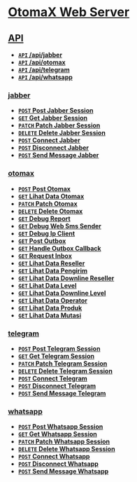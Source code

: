 # [OtomaX Web Server](#)

## [API](#)
- **[<code>API</code> /api/jabber](#)**
- **[<code>API</code> /api/otomax](#)**
- **[<code>API</code> /api/telegram](#)**
- **[<code>API</code> /api/whatsapp](#)**

### [jabber](#)
- **[<code>POST</code> Post Jabber Session](./docs/jabber/post-jabber-session.md)**
- **[<code>GET</code> Get Jabber Session](./docs/jabber/get-jabber-session.md)**
- **[<code>PATCH</code> Patch Jabber Session](./docs/jabber/patch-jabber-session.md)**
- **[<code>DELETE</code> Delete Jabber Session](./docs/jabber/delete-jabber-session.md)**
- **[<code>POST</code> Connect Jabber](./docs/jabber/connect-jabber.md)**
- **[<code>POST</code> Disconnect Jabber](./docs/jabber/disconnect-jabber.md)**
- **[<code>POST</code> Send Message Jabber](./docs/jabber/send-message-jabber.md)**

### [otomax](#)
- **[<code>POST</code> Post Otomax](./docs/otomax/post-otomax.md)**
- **[<code>GET</code> Lihat Data Otomax](./docs/otomax/lihat-data-otomax.md)**
- **[<code>PATCH</code> Patch Otomax](./docs/otomax/patch-otomax.md)**
- **[<code>DELETE</code> Delete Otomax](./docs/otomax/delete-otomax.md)**
- **[<code>GET</code> Debug Report](./docs/otomax/debug-report.md)**
- **[<code>GET</code> Debug Web Sms Sender](./docs/otomax/debug-web-sms-sender.md)**
- **[<code>GET</code> Debug Ip Client](./docs/otomax/debug-ip-client.md)**
- **[<code>GET</code> Post Outbox](./docs/otomax/post-outbox.md)**
- **[<code>GET</code> Handle Outbox Callback](./docs/otomax/handle-outbox-callback.md)**
- **[<code>GET</code> Request Inbox](./docs/otomax/request-inbox.md)**
- **[<code>GET</code> Lihat Data Reseller](./docs/otomax/lihat-data-reseller.md)**
- **[<code>GET</code> Lihat Data Pengirim](./docs/otomax/lihat-data-pengirim.md)**
- **[<code>GET</code> Lihat Data Downline Reseller](./docs/otomax/lihat-data-downline-reseller.md)**
- **[<code>GET</code> Lihat Data Level](./docs/otomax/lihat-data-level.md)**
- **[<code>GET</code> Lihat Data Downline Level](./docs/otomax/lihat-data-downline-level.md)**
- **[<code>GET</code> Lihat Data Operator](./docs/otomax/lihat-data-operator.md)**
- **[<code>GET</code> Lihat Data Produk](./docs/otomax/lihat-data-produk.md)**
- **[<code>GET</code> Lihat Data Mutasi](./docs/otomax/lihat-data-mutasi.md)**

### [telegram](#)
- **[<code>POST</code> Post Telegram Session](./docs/telegram/post-telegram-session.md)**
- **[<code>GET</code> Get Telegram Session](./docs/telegram/get-telegram-session.md)**
- **[<code>PATCH</code> Patch Telegram Session](./docs/telegram/patch-telegram-session.md)**
- **[<code>DELETE</code> Delete Telegram Session](./docs/telegram/delete-telegram-session.md)**
- **[<code>POST</code> Connect Telegram](./docs/telegram/connect-telegram.md)**
- **[<code>POST</code> Disconnect Telegram](./docs/telegram/disconnect-telegram.md)**
- **[<code>POST</code> Send Message Telegram](./docs/telegram/send-message-telegram.md)**

### [whatsapp](#)
- **[<code>POST</code> Post Whatsapp Session](./docs/whatsapp/post-whatsapp-session.md)**
- **[<code>GET</code> Get Whatsapp Session](./docs/whatsapp/get-whatsapp-session.md)**
- **[<code>PATCH</code> Patch Whatsapp Session](./docs/whatsapp/patch-whatsapp-session.md)**
- **[<code>DELETE</code> Delete Whatsapp Session](./docs/whatsapp/delete-whatsapp-session.md)**
- **[<code>POST</code> Connect Whatsapp](./docs/whatsapp/connect-whatsapp.md)**
- **[<code>POST</code> Disconnect Whatsapp](./docs/whatsapp/disconnect-whatsapp.md)**
- **[<code>POST</code> Send Message Whatsapp](./docs/whatsapp/send-message-whatsapp.md)**

